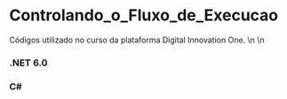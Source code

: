 # Controlando_o_Fluxo_de_Execucao
Códigos utilizado no curso da plataforma Digital Innovation One. \n \n

### .NET 6.0
### C#
